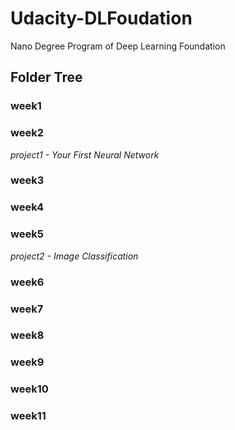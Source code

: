 # Udacity-DLFoudation
Nano Degree Program of Deep Learning Foundation

## Folder Tree

### week1

### week2

*project1 - Your First Neural Network*

### week3

### week4

### week5

*project2 - Image Classification*

### week6

### week7

### week8

### week9

### week10

### week11


